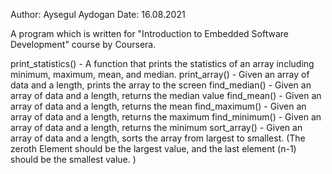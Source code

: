 Author: Aysegul Aydogan
Date: 16.08.2021

A program which is written for "Introduction to Embedded Software Development" course by Coursera. 

print_statistics() - A function that prints the statistics of an array including minimum, maximum, mean, and median.
print_array() -  Given an array of data and a length, prints the array to the screen
find_median() - Given an array of data and a length, returns the median value
find_mean() -  Given an array of data and a length, returns the mean
find_maximum() -  Given an array of data and a length, returns the maximum
find_minimum() -  Given an array of data and a length, returns the minimum
sort_array() - Given an array of data and a length, sorts the array from largest to smallest.  (The zeroth Element should be the largest value, and the last element (n-1) should be the smallest value. )
